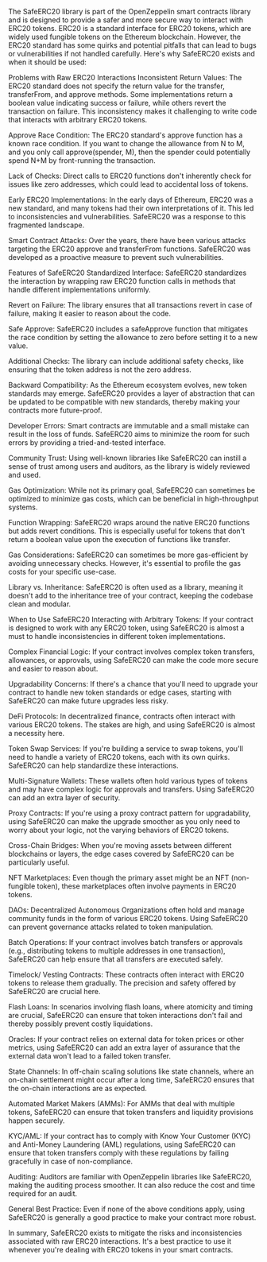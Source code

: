 The SafeERC20 library is part of the OpenZeppelin smart contracts library and is designed to provide a safer and more secure way to interact with ERC20 tokens. ERC20 is a standard interface for ERC20 tokens, which are widely used fungible tokens on the Ethereum blockchain. However, the ERC20 standard has some quirks and potential pitfalls that can lead to bugs or vulnerabilities if not handled carefully. Here's why SafeERC20 exists and when it should be used:

Problems with Raw ERC20 Interactions
Inconsistent Return Values: The ERC20 standard does not specify the return value for the transfer, transferFrom, and approve methods. Some implementations return a boolean value indicating success or failure, while others revert the transaction on failure. This inconsistency makes it challenging to write code that interacts with arbitrary ERC20 tokens.

Approve Race Condition: The ERC20 standard's approve function has a known race condition. If you want to change the allowance from N to M, and you only call approve(spender, M), then the spender could potentially spend N+M by front-running the transaction.

Lack of Checks: Direct calls to ERC20 functions don't inherently check for issues like zero addresses, which could lead to accidental loss of tokens.

Early ERC20 Implementations: In the early days of Ethereum, ERC20 was a new standard, and many tokens had their own interpretations of it. This led to inconsistencies and vulnerabilities. SafeERC20 was a response to this fragmented landscape.

Smart Contract Attacks: Over the years, there have been various attacks targeting the ERC20 approve and transferFrom functions. SafeERC20 was developed as a proactive measure to prevent such vulnerabilities.

Features of SafeERC20
Standardized Interface: SafeERC20 standardizes the interaction by wrapping raw ERC20 function calls in methods that handle different implementations uniformly.

Revert on Failure: The library ensures that all transactions revert in case of failure, making it easier to reason about the code.

Safe Approve: SafeERC20 includes a safeApprove function that mitigates the race condition by setting the allowance to zero before setting it to a new value.

Additional Checks: The library can include additional safety checks, like ensuring that the token address is not the zero address.

Backward Compatibility: As the Ethereum ecosystem evolves, new token standards may emerge. SafeERC20 provides a layer of abstraction that can be updated to be compatible with new standards, thereby making your contracts more future-proof.

Developer Errors: Smart contracts are immutable and a small mistake can result in the loss of funds. SafeERC20 aims to minimize the room for such errors by providing a tried-and-tested interface.

Community Trust: Using well-known libraries like SafeERC20 can instill a sense of trust among users and auditors, as the library is widely reviewed and used.

Gas Optimization: While not its primary goal, SafeERC20 can sometimes be optimized to minimize gas costs, which can be beneficial in high-throughput systems.

Function Wrapping: SafeERC20 wraps around the native ERC20 functions but adds revert conditions. This is especially useful for tokens that don't return a boolean value upon the execution of functions like transfer.

Gas Considerations: SafeERC20 can sometimes be more gas-efficient by avoiding unnecessary checks. However, it's essential to profile the gas costs for your specific use-case.

Library vs. Inheritance: SafeERC20 is often used as a library, meaning it doesn't add to the inheritance tree of your contract, keeping the codebase clean and modular.

When to Use SafeERC20
Interacting with Arbitrary Tokens: If your contract is designed to work with any ERC20 token, using SafeERC20 is almost a must to handle inconsistencies in different token implementations.

Complex Financial Logic: If your contract involves complex token transfers, allowances, or approvals, using SafeERC20 can make the code more secure and easier to reason about.

Upgradability Concerns: If there's a chance that you'll need to upgrade your contract to handle new token standards or edge cases, starting with SafeERC20 can make future upgrades less risky.

DeFi Protocols: In decentralized finance, contracts often interact with various ERC20 tokens. The stakes are high, and using SafeERC20 is almost a necessity here.

Token Swap Services: If you're building a service to swap tokens, you'll need to handle a variety of ERC20 tokens, each with its own quirks. SafeERC20 can help standardize these interactions.

Multi-Signature Wallets: These wallets often hold various types of tokens and may have complex logic for approvals and transfers. Using SafeERC20 can add an extra layer of security.

Proxy Contracts: If you're using a proxy contract pattern for upgradability, using SafeERC20 can make the upgrade smoother as you only need to worry about your logic, not the varying behaviors of ERC20 tokens.

Cross-Chain Bridges: When you're moving assets between different blockchains or layers, the edge cases covered by SafeERC20 can be particularly useful.

NFT Marketplaces: Even though the primary asset might be an NFT (non-fungible token), these marketplaces often involve payments in ERC20 tokens.

DAOs: Decentralized Autonomous Organizations often hold and manage community funds in the form of various ERC20 tokens. Using SafeERC20 can prevent governance attacks related to token manipulation.

Batch Operations: If your contract involves batch transfers or approvals (e.g., distributing tokens to multiple addresses in one transaction), SafeERC20 can help ensure that all transfers are executed safely.

Timelock/ Vesting Contracts: These contracts often interact with ERC20 tokens to release them gradually. The precision and safety offered by SafeERC20 are crucial here.

Flash Loans: In scenarios involving flash loans, where atomicity and timing are crucial, SafeERC20 can ensure that token interactions don't fail and thereby possibly prevent costly liquidations.

Oracles: If your contract relies on external data for token prices or other metrics, using SafeERC20 can add an extra layer of assurance that the external data won't lead to a failed token transfer.

State Channels: In off-chain scaling solutions like state channels, where an on-chain settlement might occur after a long time, SafeERC20 ensures that the on-chain interactions are as expected.

Automated Market Makers (AMMs): For AMMs that deal with multiple tokens, SafeERC20 can ensure that token transfers and liquidity provisions happen securely.

KYC/AML: If your contract has to comply with Know Your Customer (KYC) and Anti-Money Laundering (AML) regulations, using SafeERC20 can ensure that token transfers comply with these regulations by failing gracefully in case of non-compliance.

Auditing: Auditors are familiar with OpenZeppelin libraries like SafeERC20, making the auditing process smoother. It can also reduce the cost and time required for an audit.

General Best Practice: Even if none of the above conditions apply, using SafeERC20 is generally a good practice to make your contract more robust.

In summary, SafeERC20 exists to mitigate the risks and inconsistencies associated with raw ERC20 interactions. It's a best practice to use it whenever you're dealing with ERC20 tokens in your smart contracts.
